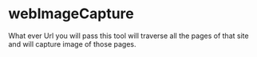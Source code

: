 # webImageCapture
What ever Url you will pass this tool will traverse all the pages of that site and will capture image of those pages.
